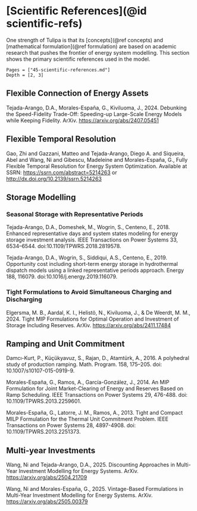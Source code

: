 # [Scientific References](@id scientific-refs)

One strength of Tulipa is that its [concepts](@ref concepts) and [mathematical formulation](@ref formulation) are based on academic research that pushes the frontier of energy system modelling. This section shows the primary scientific references used in the model.

```@contents
Pages = ["45-scientific-references.md"]
Depth = [2, 3]
```

## Flexible Connection of Energy Assets

Tejada-Arango, D.A., Morales-España, G., Kiviluoma, J., 2024. Debunking the Speed-Fidelity Trade-Off: Speeding-up Large-Scale Energy Models while Keeping Fidelity. ArXiv. <https://arxiv.org/abs/2407.05451>

## Flexible Temporal Resolution

Gao, Zhi and Gazzani, Matteo and Tejada-Arango, Diego A. and Siqueira, Abel and Wang, Ni and Gibescu, Madeleine and Morales-España, G., Fully Flexible Temporal Resolution for Energy System Optimization. Available at SSRN: <https://ssrn.com/abstract=5214263> or <http://dx.doi.org/10.2139/ssrn.5214263>

## Storage Modelling

### Seasonal Storage with Representative Periods

Tejada-Arango, D.A., Domeshek, M., Wogrin, S., Centeno, E., 2018. Enhanced representative days and system states modeling for energy storage investment analysis. IEEE Transactions on Power Systems 33, 6534–6544. doi:10.1109/TPWRS.2018.2819578.

Tejada-Arango, D.A., Wogrin, S., Siddiqui, A.S., Centeno, E., 2019. Opportunity cost including short-term energy storage in hydrothermal dispatch models using a linked representative periods approach. Energy 188, 116079. doi:10.1016/j.energy.2019.116079.

### Tight Formulations to Avoid Simultaneous Charging and Discharging

Elgersma, M. B., Aardal, K. I., Helistö, N., Kiviluoma, J., & De Weerdt, M. M., 2024. Tight MIP Formulations for Optimal Operation and Investment of Storage Including Reserves. ArXiv. <https://arxiv.org/abs/2411.17484>

## Ramping and Unit Commitment

Damcı-Kurt, P., Küçükyavuz, S., Rajan, D., Atamtürk, A., 2016. A polyhedral study of production ramping. Math. Program. 158, 175–205. doi: 10.1007/s10107-015-0919-9.

Morales-España, G., Ramos, A., García-González, J., 2014. An MIP Formulation for Joint Market-Clearing of Energy and Reserves Based on Ramp Scheduling. IEEE Transactions on Power Systems 29, 476-488. doi: 10.1109/TPWRS.2013.2259601.

Morales-España, G., Latorre, J. M., Ramos, A., 2013. Tight and Compact MILP Formulation for the Thermal Unit Commitment Problem. IEEE Transactions on Power Systems 28, 4897-4908. doi: 10.1109/TPWRS.2013.2251373.

## Multi-year Investments

Wang, Ni and Tejada-Arango, D.A., 2025. Discounting Approaches in Multi-Year Investment Modelling for Energy Systems. ArXiv. <https://arxiv.org/abs/2504.21709>

Wang, Ni and Morales-España, G., 2025. Vintage-Based Formulations in Multi-Year Investment Modelling for Energy Systems. ArXiv. <https://arxiv.org/abs/2505.00379>
